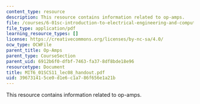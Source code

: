 ```yaml
---
content_type: resource
description: This resource contains information related to op-amps.
file: /courses/6-01sc-introduction-to-electrical-engineering-and-computer-science-i-spring-2011/396731415ce0d1e6c1a786f656e1a21b_MIT6_01SCS11_lec08_handout.pdf
file_type: application/pdf
learning_resource_types: []
license: https://creativecommons.org/licenses/by-nc-sa/4.0/
ocw_type: OCWFile
parent_title: Op-Amps
parent_type: CourseSection
parent_uid: 6912b6f0-dfbf-7463-fa37-8df8bde18e96
resourcetype: Document
title: MIT6_01SCS11_lec08_handout.pdf
uid: 39673141-5ce0-d1e6-c1a7-86f656e1a21b
---
```

This resource contains information related to op-amps.